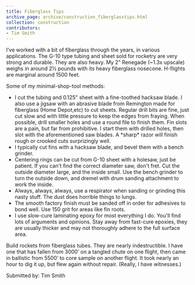 ```yaml
---
title: Fiberglass Tips
archive_page: archive/construction_fiberglasstips.html
collection: construction
contributors:
- Tim Smith
---
```

I’ve worked with a bit of fiberglass through the years, in various applications. The G-10 type tubing and sheet sold for rocketry are very strong and durable. They are also heavy. My 2” Renegade (~1.3x upscale) weighs in around 2½ pounds with its heavy fiberglass nosecone. H-flights are marginal around 1500 feet.

Some of my minimal-shop-tool methods:

- I cut the tubing and 0.125" sheet with a fine-toothed hacksaw blade. I also use a jigsaw with an abrasive blade from Remington made for fiberglass (Home Depot,etc) to cut sheets. Regular drill bits are fine, just cut slow and with little pressure to keep the edges from fraying. When possible, drill smaller holes and use a round file to finish them. Fin slots are a pain, but far from prohibitive. I start them with drilled holes, then slot with the aforementioned saw blades. A \*sharp\* razor will finish rough or crooked cuts surprizingly well.
- I typically cut fins with a hacksaw blade, and bevel them with a bench grinder.
- Centering rings can be cut from G-10 sheet with a holesaw, just be patient. If you can't find the correct diameter saw, don't fret. Cut the outside diameter large, and the inside small. Use the bench grinder to turn the outside down, and dremel with drum sanding attachment to work the inside.
- Always, always, always, use a respirator when sanding or grinding this nasty stuff. The dust does horrible things to lungs.
- The smooth factory finish must be sanded off in order for adhesives to bond well. Use 150 grit for areas like fin roots.
- I use slow-cure laminating epoxy for most everything I do. You'll find lots of arguments and opinions. Stay away from fast-cure epoxies, they are usually thicker and may not thoroughly adhere to the full surface area.

Build rockets from fiberglass tubes. They are nearly indestructible. I have one that has fallen from 3000’ on a tangled chute on one flight, then came in ballistic from 5500’ to core sample on another flight. It took nearly an hour to dig it up, but flew again without repair. (Really, I have witnesses.)

Submitted by: Tim Smith

